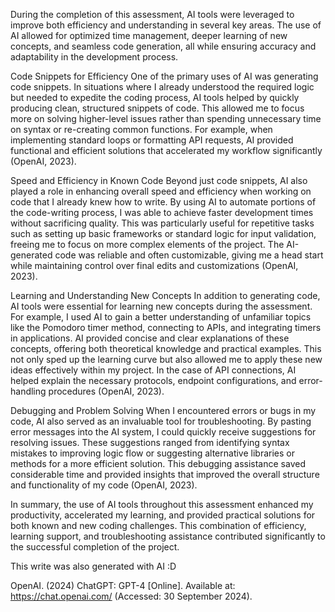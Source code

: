 During the completion of this assessment, AI tools were leveraged to improve both efficiency and understanding in several key areas. The use of AI allowed for optimized time management, deeper learning of new concepts, and seamless code generation, all while ensuring accuracy and adaptability in the development process.

Code Snippets for Efficiency
One of the primary uses of AI was generating code snippets. In situations where I already understood the required logic but needed to expedite the coding process, AI tools helped by quickly producing clean, structured snippets of code. This allowed me to focus more on solving higher-level issues rather than spending unnecessary time on syntax or re-creating common functions. For example, when implementing standard loops or formatting API requests, AI provided functional and efficient solutions that accelerated my workflow significantly (OpenAI, 2023).

Speed and Efficiency in Known Code
Beyond just code snippets, AI also played a role in enhancing overall speed and efficiency when working on code that I already knew how to write. By using AI to automate portions of the code-writing process, I was able to achieve faster development times without sacrificing quality. This was particularly useful for repetitive tasks such as setting up basic frameworks or standard logic for input validation, freeing me to focus on more complex elements of the project. The AI-generated code was reliable and often customizable, giving me a head start while maintaining control over final edits and customizations (OpenAI, 2023).

Learning and Understanding New Concepts
In addition to generating code, AI tools were essential for learning new concepts during the assessment. For example, I used AI to gain a better understanding of unfamiliar topics like the Pomodoro timer method, connecting to APIs, and integrating timers in applications. AI provided concise and clear explanations of these concepts, offering both theoretical knowledge and practical examples. This not only sped up the learning curve but also allowed me to apply these new ideas effectively within my project. In the case of API connections, AI helped explain the necessary protocols, endpoint configurations, and error-handling procedures (OpenAI, 2023).

Debugging and Problem Solving
When I encountered errors or bugs in my code, AI also served as an invaluable tool for troubleshooting. By pasting error messages into the AI system, I could quickly receive suggestions for resolving issues. These suggestions ranged from identifying syntax mistakes to improving logic flow or suggesting alternative libraries or methods for a more efficient solution. This debugging assistance saved considerable time and provided insights that improved the overall structure and functionality of my code (OpenAI, 2023).

In summary, the use of AI tools throughout this assessment enhanced my productivity, accelerated my learning, and provided practical solutions for both known and new coding challenges. This combination of efficiency, learning support, and troubleshooting assistance contributed significantly to the successful completion of the project.


This write was also generated with AI :D

OpenAI. (2024) ChatGPT: GPT-4 [Online]. Available at: https://chat.openai.com/ (Accessed: 30 September 2024).
